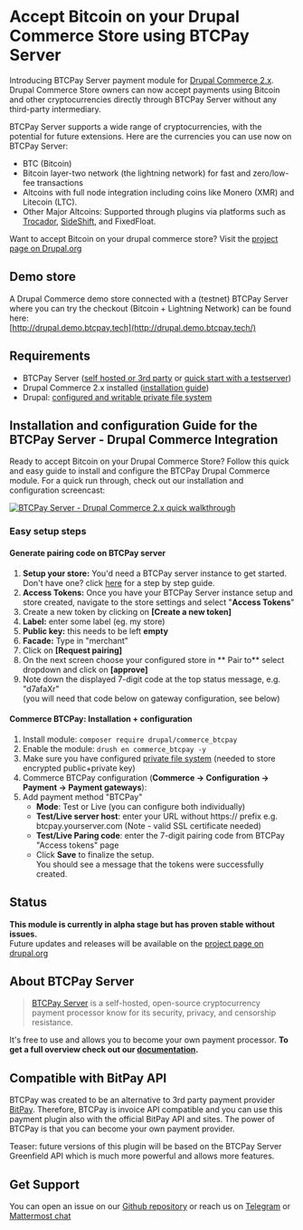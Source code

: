 # Accept Bitcoin on your Drupal Commerce Store using BTCPay Server

Introducing BTCPay Server payment module for [Drupal Commerce 2.x](https://www.drupal.org/project/commerce). Drupal Commerce Store owners can now accept payments using Bitcoin and other cryptocurrencies directly through BTCPay Server without any third-party intermediary.

BTCPay Server supports a wide range of cryptocurrencies, with the potential for future extensions. Here are the currencies you can use now on BTCPay Server:

- BTC (Bitcoin)
- Bitcoin layer-two network (the lightning network) for fast and zero/low-fee transactions
- Altcoins with full node integration including coins like Monero (XMR) and Litecoin (LTC).
- Other Major Altcoins: Supported through plugins via platforms such as [Trocador](https://docs.btcpayserver.org/Trocador/), [SideShift](https://docs.btcpayserver.org/SideShift/), and FixedFloat.

Want to accept Bitcoin on your drupal commerce store? Visit the [project page on Drupal.org](https://drupal.org/project/commerce_btcpay)

## Demo store
A Drupal Commerce demo store connected with a (testnet) BTCPay Server where you can try the checkout (Bitcoin + Lightning Network) can be found here:   
[http://drupal.demo.btcpay.tech](http://drupal.demo.btcpay.tech/)

## Requirements

* BTCPay Server ([self hosted or 3rd party](https://docs.btcpayserver.org/deployment/deployment) or [quick start with a testserver](https://docs.btcpayserver.org/btcpay-basics/tryitout))
* Drupal Commerce 2.x installed ([installation guide](https://docs.drupalcommerce.org/commerce2/developer-guide/install-update/installation))  
* Drupal: [configured and writable private file system](https://www.drupal.org/docs/8/core/modules/file/overview#content-accessing-private-files)

## Installation and configuration Guide for the BTCPay Server - Drupal Commerce Integration

Ready to accept Bitcoin on your Drupal Commerce Store? Follow this quick and easy guide to install and configure the BTCPay Drupal Commerce module. For a quick run through, check out our installation and configuration screencast:

[![BTCPay Server - Drupal Commerce 2.x quick walkthrough](https://img.youtube.com/vi/XBZwyC2v48s/mqdefault.jpg)](https://youtube.com/watch?v=XBZwyC2v48s)


### Easy setup steps

#### Generate pairing code on BTCPay server
1.  **Setup your store:** You'd need a BTCPay server instance to get started. Don't have one? click [here](https://docs.btcpayserver.org/RegisterAccount/) for a step by step guide.
2.  **Access Tokens:** Once you have your BTCPay Server instance setup and store created, navigate to the store settings and select "**Access Tokens**"
3.  Create a new token by clicking on **[Create a new token]**
4.  **Label:** enter some label (eg. my store)
5.  **Public key:** this needs to be left **empty**
6.  **Facade:** Type in "merchant"
7.  Click on **[Request pairing]**
8.  On the next screen choose your configured store in ** Pair to** select dropdown and click on **[approve]**
9.  Note down the displayed 7-digit code at the top status message, e.g. "d7afaXr"   
 (you will need that code below on gateway configuration, see below)

#### Commerce BTCPay: Installation + configuration
1.  Install module: `composer require drupal/commerce_btcpay`
2.  Enable the module: `drush en commerce_btcpay -y`
3.  Make sure you have configured [private file system](https://www.drupal.org/docs/8/core/modules/file/overview#content-accessing-private-files) (needed to store encrypted public+private key)
4.  Commerce BTCPay configuration (**Commerce -> Configuration -> Payment -> Payment gateways**): 
5.  Add payment method "BTCPay"
    * **Mode**: Test or Live (you can configure both individually)
    * **Test/Live server host**: enter your URL without https:// prefix e.g. btcpay.yourserver.com (Note - valid SSL certificate needed)
    * **Test/Live Paring code**: enter the 7-digit pairing code from BTCPay "Access tokens" page
    * Click **Save** to finalize the setup.  
      You should see a message that the tokens were successfully created.

## Status
**This module is currently in alpha stage but has proven stable without issues.**    
Future updates and releases will be available on the [project page on drupal.org](https://drupal.org/project/commerce_btcpay)

## About BTCPay Server
>[BTCPay Server](https://btcpayserver.org/) is a self-hosted, open-source cryptocurrency payment processor know for its security, privacy, and censorship resistance.

It's free to use and allows you to become your own payment processor. 
**To get a full overview check out our [documentation](https://docs.btcpayserver.org).**

## Compatible with BitPay API
BTCPay was created to be an alternative to 3rd party payment provider [BitPay](https://bitpay.com). Therefore, BTCPay is invoice API compatible and you can use this payment plugin also with the official BitPay API and sites. The power of BTCPay is that you can become your own payment provider. 

Teaser: future versions of this plugin will be based on the BTCPay Server Greenfield API which is much more powerful and allows more features.


## Get Support
You can open an issue on our [Github repository](https://github.com/btcpayserver/commerce_btcpay/issues) or reach us on [Telegram](https://t.me/btcpayserver) or [Mattermost chat](http://chat.btcpayserver.org/)

